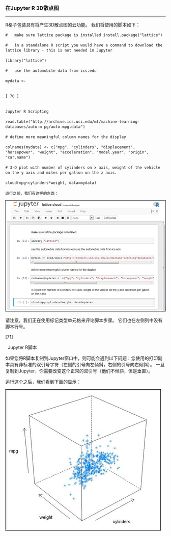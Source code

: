 ### 在Jupyter R 3D散点图
****
R格子包装具有将产生3D散点图的云功能。 我们将使用的脚本如下：


```
#	make sure lattice package is installed install.package("lattice")

#	in a standalone R script you would have a command to download the lattice library - this is not needed in Jupyter

library("lattice")

#	use the automobile data from ics.edu

mydata <-
 

[ 70 ]

 
Jupyter R Scripting

read.table("http://archive.ics.uci.edu/ml/machine-learning-databases/auto-m pg/auto-mpg.data")

# define more meaningful column names for the display

colnames(mydata) <- c("mpg", "cylinders", "displacement", "horsepower", "weight", "acceleration", "model.year", "origin", "car.name")

# 3-D plot with number of cylinders on x axis, weight of the vehicle on the y axis and miles per gallon on the z axis.

cloud(mpg~cylinders*weight, data=mydata)

运行之前，我们有这样的东西：
```
![](/assets/461.jpg)


请注意，我们正在使用标记类型单元格来评论脚本步骤。 它们也在左侧列中没有脚本行号。
 







[71]

 
Jupyter R脚本

如果您将R脚本复制到Jupyter窗口中，则可能会遇到以下问题：您使用的打印副本具有非标准的双引号字符（左侧的引号向左倾斜，右侧的引号向右倾斜）。 一旦复制到Jupyter，你需要改变这个正常的双引号（他们不倾斜，但是垂直）。

运行这个之后，我们看到下面的显示：

![](/assets/462.jpg)